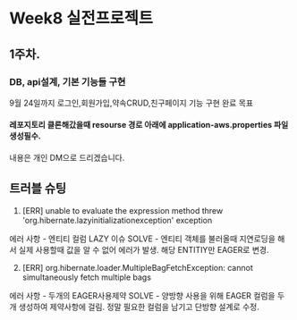 # Week8 실전프로젝트 

## 1주차. 

### DB, api설계, 기본 기능들 구현

9월 24일까지 로그인,회원가입,약속CRUD,친구페이지 기능 구현 완료 목표

#### 레포지토리 클론해갔을때 resourse 경로 아래에 application-aws.properties 파일 생성필수. 
내용은 개인 DM으로 드리겠습니다.

## 트러블 슈팅

1. [ERR] unable to evaluate the expression method threw 'org.hibernate.lazyinitializationexception' exception

에러 사항 - 엔티티 컬럼 LAZY 이슈
SOLVE - 엔티티 객체를 불러올때 지연로딩을 해서 실제 사용할때 값을 알 수 없어 에러가 발생. 해당 ENTITIY만 EAGER로 변경.

2. [ERR] org.hibernate.loader.MultipleBagFetchException: cannot simultaneously fetch multiple bags 

에러 사항 - 두개의 EAGER사용제약
SOLVE - 양방향 사용을 위해 EAGER 컬럼을 두개 생성하여 제약사항에 걸림. 정말 필요한 컬럼을 남기고 단방향 설계로 수정.
